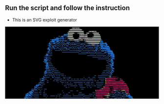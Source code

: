 ## Run the script and follow the instruction

- This is an SVG exploit generator

![](https://github.com/nu11secur1ty/Python/blob/master/Python3/EXPLOITS/CookieStealer/docs/write-xss-cookie-stealer-javascript-steal-passwords.jpg)

